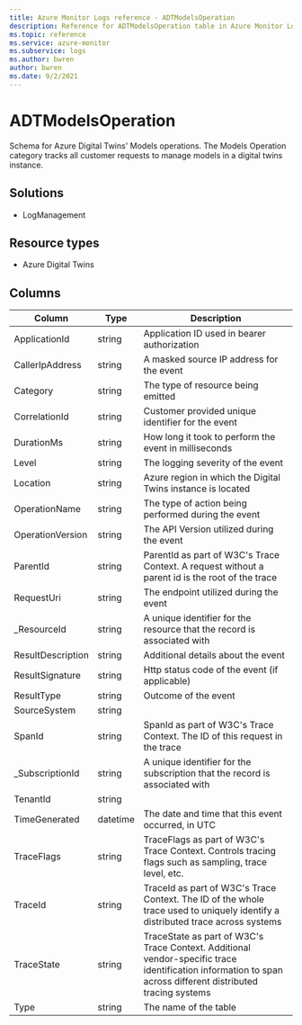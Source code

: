 ```yaml
---
title: Azure Monitor Logs reference - ADTModelsOperation
description: Reference for ADTModelsOperation table in Azure Monitor Logs.
ms.topic: reference
ms.service: azure-monitor
ms.subservice: logs
ms.author: bwren
author: bwren
ms.date: 9/2/2021
---
```


# ADTModelsOperation

 Schema for Azure Digital Twins' Models operations. The Models Operation category tracks all customer requests to manage models in a digital twins instance.

## Solutions

- LogManagement
## Resource types

- Azure Digital Twins




## Columns

|Column|Type|Description|
|---|---|---|
|ApplicationId|string|Application ID used in bearer authorization|
|CallerIpAddress|string|A masked source IP address for the event|
|Category|string|The type of resource being emitted|
|CorrelationId|string|Customer provided unique identifier for the event|
|DurationMs|string|How long it took to perform the event in milliseconds|
|Level|string|The logging severity of the event|
|Location|string|Azure region in which the Digital Twins instance is located|
|OperationName|string|The type of action being performed during the event|
|OperationVersion|string|The API Version utilized during the event|
|ParentId|string|ParentId as part of W3C's Trace Context. A request without a parent id is the root of the trace|
|RequestUri|string|The endpoint utilized during the event|
|_ResourceId|string|A unique identifier for the resource that the record is associated with|
|ResultDescription|string|Additional details about the event|
|ResultSignature|string|Http status code of the event (if applicable)|
|ResultType|string|Outcome of the event|
|SourceSystem|string||
|SpanId|string|SpanId as part of W3C's Trace Context. The ID of this request in the trace|
|_SubscriptionId|string|A unique identifier for the subscription that the record is associated with|
|TenantId|string||
|TimeGenerated|datetime|The date and time that this event occurred, in UTC|
|TraceFlags|string|TraceFlags as part of W3C's Trace Context. Controls tracing flags such as sampling, trace level, etc.|
|TraceId|string|TraceId as part of W3C's Trace Context. The ID of the whole trace used to uniquely identify a distributed trace across systems|
|TraceState|string|TraceState as part of W3C's Trace Context. Additional vendor-specific trace identification information to span across different distributed tracing systems|
|Type|string|The name of the table|
